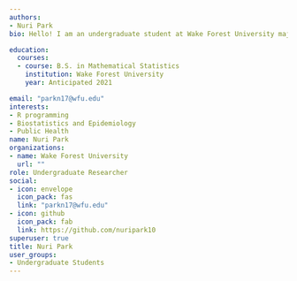 ```yaml
---
authors:
- Nuri Park
bio: Hello! I am an undergraduate student at Wake Forest University majoring in B.S. Mathematical Statistics with double minors in chemistry, and health policy and administration. I am thrilled to work with Dr. McGowan for my senior thesis on developing the best way to teach R in classroom settings using randomized controlled trial. I am passionate about utilizing big data and statistics to minimize health disparities and to improve the public health system in the U.S. 

education:
  courses:
  - course: B.S. in Mathematical Statistics
    institution: Wake Forest University
    year: Anticipated 2021

email: "parkn17@wfu.edu"
interests:
- R programming
- Biostatistics and Epidemiology
- Public Health
name: Nuri Park
organizations:
- name: Wake Forest University
  url: ""
role: Undergraduate Researcher
social:
- icon: envelope
  icon_pack: fas
  link: "parkn17@wfu.edu"
- icon: github
  icon_pack: fab
  link: https://github.com/nuripark10
superuser: true
title: Nuri Park
user_groups:
- Undergraduate Students
---
```


